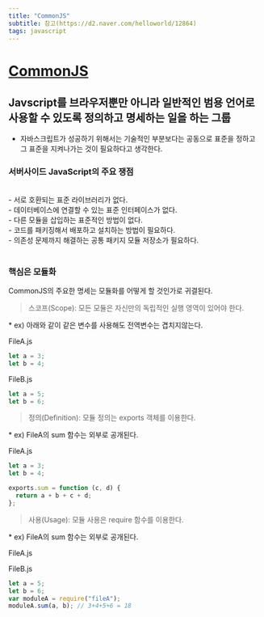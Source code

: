 ```yaml
---
title: "CommonJS"
subtitle: 참고(https://d2.naver.com/helloworld/12864)
tags: javascript
---
```


# <a href="http://www.commonjs.org/">CommonJS</a>

## Javscript를 브라우저뿐만 아니라 일반적인 범용 언어로 사용할 수 있도록 정의하고 명세하는 일을 하는 그룹

- 자바스크립트가 성공하기 위해서는 기술적인 부분보다는 공동으로 표준을 정하고 그 표준을 지켜나가는 것이 필요하다고 생각한다.

### 서버사이드 JavaScript의 주요 쟁점

<br />
- 서로 호환되는 표준 라이브러리가 없다.<br />
- 데이터베이스에 연결할 수 있는 표준 인터페이스가 없다.<br />
- 다른 모듈을 삽입하는 표준적인 방법이 없다.<br />
- 코드를 패키징해서 배포하고 설치하는 방법이 필요하다.<br />
- 의존성 문제까지 해결하는 공통 패키지 모듈 저장소가 필요하다.<br />
<br />

### 핵심은 모듈화

CommonJS의 주요한 명세는 모듈화를 어떻게 할 것인가로 귀결된다.

> 스코프(Scope): 모든 모듈은 자신만의 독립적인 실행 영역이 있어야 한다.

\* ex) 아래와 같이 같은 변수를 사용해도 전역변수는 겹치지않는다.<br/>

FileA.js

```javascript
let a = 3;
let b = 4;
```

FileB.js

```javascript
let a = 5;
let b = 6;
```

> 정의(Definition): 모듈 정의는 exports 객체를 이용한다.

\* ex) FileA의 sum 함수는 외부로 공개된다.<br/>

FileA.js

```javascript
let a = 3;
let b = 4;

exports.sum = function (c, d) {
  return a + b + c + d;
};
```

> 사용(Usage): 모듈 사용은 require 함수를 이용한다.

\* ex) FileA의 sum 함수는 외부로 공개된다.<br/>

FileA.js

FileB.js

```javascript
let a = 5;
let b = 6;
var moduleA = require("fileA");
moduleA.sum(a, b); // 3+4+5+6 = 18
```
